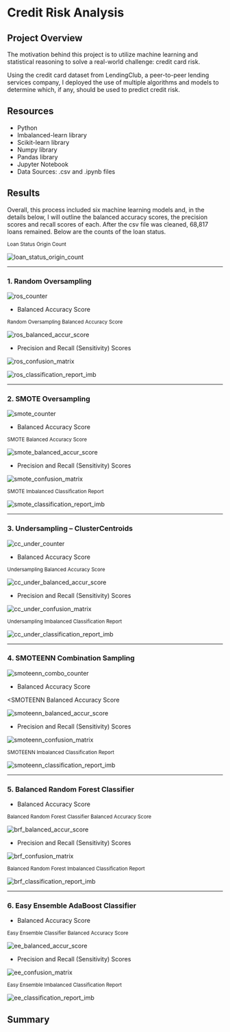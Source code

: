 # Credit Risk Analysis

## Project Overview

The motivation behind this project is to utilize machine learning and statistical reasoning to solve a real-world challenge: credit card risk. 

Using the credit card dataset from LendingClub, a peer-to-peer lending services company, I deployed the use of multiple algorithms and models to determine which, if any, should be used to predict credit risk. 

## Resources
* Python 
* Imbalanced-learn library
* Scikit-learn library
* Numpy library
* Pandas library
* Jupyter Notebook
* Data Sources: .csv and .ipynb files

## Results

Overall, this process included six machine learning models and, in the details below, I will outline the balanced accuracy scores, the precision scores and recall scores of each. After the csv file was cleaned, 68,817 loans remained. Below are the counts of the loan status. 

<sub> Loan Status Origin Count</sub>

 ![loan_status_origin_count](https://github.com/Kelfang/Credit_Risk_Analysis/blob/main/images/loan_status_origin_count.png)

------------------------------------------------------

### 1. Random Oversampling

![ros_counter](https://github.com/Kelfang/Credit_Risk_Analysis/blob/main/images/random_oversampling/ros_counter.png)

* Balanced Accuracy Score

<sub>Random Oversampling Balanced Accuracy Score</sub>

![ros_balanced_accur_score](https://github.com/Kelfang/Credit_Risk_Analysis/blob/main/images/random_oversampling/ros_balanced_accur_score.png)


* Precision and Recall (Sensitivity) Scores

![ros_confusion_matrix](https://github.com/Kelfang/Credit_Risk_Analysis/blob/main/images/random_oversampling/ros_confusion_matrix.png)

![ros_classification_report_imb](https://github.com/Kelfang/Credit_Risk_Analysis/blob/main/images/random_oversampling/ros_classification_report_imb.png)

------------------------------------------------------

### 2. SMOTE Oversampling

![smote_counter](https://github.com/Kelfang/Credit_Risk_Analysis/blob/main/images/smote_oversampling/smote_counter.png)

* Balanced Accuracy Score

<sub>SMOTE Balanced Accuracy Score</sub>

![smote_balanced_accur_score](https://github.com/Kelfang/Credit_Risk_Analysis/blob/main/images/smote_oversampling/smote_balanced_accur_score.png)

* Precision and Recall (Sensitivity) Scores

![smote_confusion_matrix](https://github.com/Kelfang/Credit_Risk_Analysis/blob/main/images/smote_oversampling/smote_confusion_matrix.png)

<sub>SMOTE Imbalanced Classification Report</sub>

![smote_classification_report_imb](https://github.com/Kelfang/Credit_Risk_Analysis/blob/main/images/smote_oversampling/smote_classification_report_imb.png)

------------------------------------------------------

### 3. Undersampling – ClusterCentroids

![cc_under_counter](https://github.com/Kelfang/Credit_Risk_Analysis/blob/main/images/undersampling_clustercentroids/cc_under_counter.png)

*	Balanced Accuracy Score

<sub>Undersampling Balanced Accuracy Score</sub>

![cc_under_balanced_accur_score](https://github.com/Kelfang/Credit_Risk_Analysis/blob/main/images/undersampling_clustercentroids/cc_under_balanced_accur_score.png)


*	Precision and Recall (Sensitivity) Scores

![cc_under_confusion_matrix](https://github.com/Kelfang/Credit_Risk_Analysis/blob/main/images/undersampling_clustercentroids/cc_under_confusion_matrix.png)


<sub>Undersampling Imbalanced Classification Report</sub>

![cc_under_classification_report_imb](https://github.com/Kelfang/Credit_Risk_Analysis/blob/main/images/undersampling_clustercentroids/cc_under_classification_report_imb.png)

------------------------------------------------------

### 4. SMOTEENN Combination Sampling

![smoteenn_combo_counter](https://github.com/Kelfang/Credit_Risk_Analysis/blob/main/images/smoteenn_combo_sampling/smoteenn_combo_counter.png)


*	Balanced Accuracy Score

<SMOTEENN Balanced Accuracy Score</sub>

![smoteenn_balanced_accur_score](https://github.com/Kelfang/Credit_Risk_Analysis/blob/main/images/smoteenn_combo_sampling/smoteenn_balanced_accur_score.png)


*	Precision and Recall (Sensitivity) Scores

![smoteenn_confusion_matrix](https://github.com/Kelfang/Credit_Risk_Analysis/blob/main/images/smoteenn_combo_sampling/smoteenn_confusion_matrix.png)

<sub>SMOTEENN Imbalanced Classification Report</sub>

![smoteenn_classification_report_imb](https://github.com/Kelfang/Credit_Risk_Analysis/blob/main/images/smoteenn_combo_sampling/smoteenn_classification_report_imb.png)

------------------------------------------------------

### 5. Balanced Random Forest Classifier

*	Balanced Accuracy Score

<sub>Balanced Random Forest Classifier Balanced Accuracy Score</sub>

![brf_balanced_accur_score](https://github.com/Kelfang/Credit_Risk_Analysis/blob/main/images/balanced_random_forest/brf_balanced_accur_score.png)


*	Precision and Recall (Sensitivity) Scores

![brf_confusion_matrix](https://github.com/Kelfang/Credit_Risk_Analysis/blob/main/images/balanced_random_forest/brf_confusion_matrix.png)

<sub>Balanced Random Forest Imbalanced Classification Report</sub>

![brf_classification_report_imb](https://github.com/Kelfang/Credit_Risk_Analysis/blob/main/images/balanced_random_forest/brf_classification_report_imb.png)

------------------------------------------------------

### 6. Easy Ensemble AdaBoost Classifier

*	Balanced Accuracy Score

<sub>Easy Ensemble Classifier Balanced Accuracy Score</sub>

![ee_balanced_accur_score](https://github.com/Kelfang/Credit_Risk_Analysis/blob/main/images/easy_ensemble_adaboost/ee_balanced_accur_score.png)

*	Precision and Recall (Sensitivity) Scores

![ee_confusion_matrix](https://github.com/Kelfang/Credit_Risk_Analysis/blob/main/images/easy_ensemble_adaboost/ee_confusion_matrix.png)


<sub>Easy Ensemble Imbalanced Classification Report</sub>

![ee_classification_report_imb](https://github.com/Kelfang/Credit_Risk_Analysis/blob/main/images/easy_ensemble_adaboost/ee_classification_report_imb.png)



## Summary 



